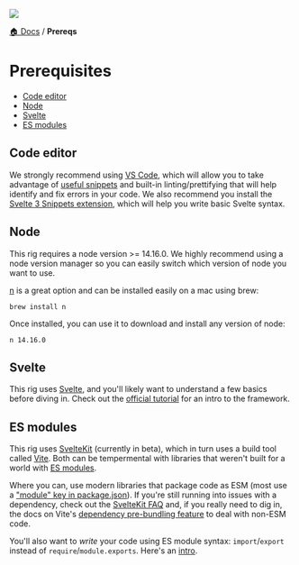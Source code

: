 ![](https://graphics.thomsonreuters.com/style-assets/images/logos/reuters-graphics-logo/svg/graphics-logo-color-dark.svg)

[🏠 Docs](https://github.com/reuters-graphics/bluprint_graphics-kit/blob/master/docs/developers/README.md) / **Prereqs**

# Prerequisites

- [Code editor](#code-editor)
- [Node](#node)
- [Svelte](#svelte)
- [ES modules](#es-modules)

## Code editor

We strongly recommend using [VS Code](https://code.visualstudio.com/), which will allow you to take advantage of [useful snippets](./snippets.md) and built-in linting/prettifying that will help identify and fix errors in your code. We also recommend you install the [Svelte 3 Snippets extension](https://marketplace.visualstudio.com/items?itemName=fivethree.vscode-svelte-snippets), which will help you write basic Svelte syntax. 

## Node

This rig requires a node version >= 14.16.0. We highly recommend using a node version manager so you can easily switch which version of node you want to use.

[n](https://github.com/tj/n) is a great option and can be installed easily on a mac using brew:

```
brew install n
```

Once installed, you can use it to download and install any version of node:

```
n 14.16.0
```

## Svelte

This rig uses [Svelte](https://svelte.dev/), and you'll likely want to understand a few basics before diving in. Check out the [official tutorial](https://svelte.dev/tutorial/basics) for an intro to the framework.

## ES modules

This rig uses [SvelteKit](https://kit.svelte.dev/) (currently in beta), which in turn uses a build tool called [Vite](https://vitejs.dev/guide/why.html). Both can be tempermental with libraries that weren't built for a world with [ES modules](https://developer.mozilla.org/en-US/docs/Web/JavaScript/Guide/Modules).

Where you can, use modern libraries that package code as ESM (most use a ["module" key in package.json](https://github.com/rollup/rollup/wiki/pkg.module)). If you're still running into issues with a dependency, check out the [SvelteKit FAQ](https://kit.svelte.dev/faq#how-do-i-fix-the-error-i-m-getting-trying-to-include-a-package) and, if you really need to dig in, the docs on Vite's [dependency pre-bundling feature](https://vitejs.dev/guide/dep-pre-bundling.html) to deal with non-ESM code.

You'll also want to _write_ your code using ES module syntax: `import`/`export` instead of `require`/`module.exports`. Here's an [intro](https://medium.com/backticks-tildes/introduction-to-es6-modules-49956f580da).
